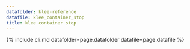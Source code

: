 ```yaml
---
datafolder: klee-reference
datafile: klee_container_stop
title: klee container stop
---
```

{% include cli.md datafolder=page.datafolder datafile=page.datafile %}
